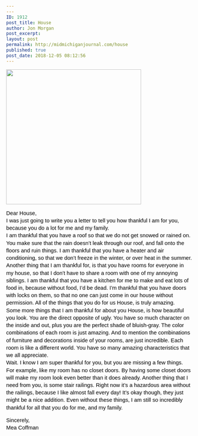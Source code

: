 ```yaml
---
---
ID: 1912
post_title: House
author: Jon Morgan
post_excerpt:
layout: post
permalink: http://midmichiganjournal.com/house
published: true
post_date: 2018-12-05 08:12:56
---
```

<p dir="ltr"><a href="http://midmichiganjournal.com/mid-michigan-journal-launches-30-days-of-thanksgiving-writing-challenge/null-20" rel="attachment wp-att-1601"><img class="alignnone size-medium wp-image-1601" src="http://midmichiganjournal.com/wp-content/uploads/2018/10/null-2-365x365.png" alt="" width="365" height="365"></a></p>
<p dir="ltr" style="line-height: 1.38; margin-top: 0pt; margin-bottom: 0pt;"><span style="font-size: 11pt; font-family: Arial; color: #000000; background-color: transparent; vertical-align: baseline;">Dear House,</span></p>
<p dir="ltr" style="line-height: 1.38; margin-top: 0pt; margin-bottom: 0pt;"><span style="font-size: 11pt; font-family: Arial; color: #000000; background-color: transparent; vertical-align: baseline;">I was just going to write you a letter to tell you how thankful I am for you, because you do a lot for me and my family.</span></p>
<p dir="ltr" style="line-height: 1.38; margin-top: 0pt; margin-bottom: 0pt;"><span style="font-size: 11pt; font-family: Arial; color: #000000; background-color: transparent; vertical-align: baseline;">I am thankful that you have a roof so that we do not get snowed or rained on. You make sure that the rain doesn’t leak through our roof, and fall onto the floors and ruin things. I am thankful that you have a heater and air conditioning, so that we don’t freeze in the winter, or over heat in the summer. Another thing that I am thankful for, is that you have rooms for everyone in my house, so that I don’t have to share a room with one of my annoying siblings. I am thankful that you have a kitchen for me to make and eat lots of food in, because without food, I’d be dead. I’m thankful that you have doors with locks on them, so that no one can just come in our house without permission. All of the things that you do for us House, is truly amazing. </span></p>
<p dir="ltr" style="line-height: 1.38; margin-top: 0pt; margin-bottom: 0pt;"><span style="font-size: 11pt; font-family: Arial; color: #000000; background-color: transparent; vertical-align: baseline;">Some more things that I am thankful for about you House, is how beautiful you look. You are the direct opposite of ugly. You have so much character on the inside and out, plus you are the perfect shade of bluish-gray. The color combinations of each room is just amazing. And to mention the combinations of furniture and decorations inside of your rooms, are just incredible. Each room is like a different world. You have so many amazing characteristics that we all appreciate. </span></p>
<p dir="ltr" style="line-height: 1.38; margin-top: 0pt; margin-bottom: 0pt;"><span style="font-size: 11pt; font-family: Arial; color: #000000; background-color: transparent; vertical-align: baseline;">Wait. I know I am super thankful for you, but you are missing a few things. For example, like my room has no closet doors. By having some closet doors will make my room look even better than it does already. Another thing that I need from you, is some stair railings. Right now it’s a hazardous area without the railings, because I like almost fall every day! It’s okay though, they just might be a nice addition. Even without these things, I am still so incredibly thankful for all that you do for me, and my family. </span></p>
<p dir="ltr"></p>
<p dir="ltr" style="line-height: 1.38; margin-top: 0pt; margin-bottom: 0pt;"><span style="font-size: 11pt; font-family: Arial; color: #000000; background-color: transparent; vertical-align: baseline;">Sincerely, </span></p>
<p dir="ltr" style="line-height: 1.38; margin-top: 0pt; margin-bottom: 0pt;"><span style="font-size: 11pt; font-family: Arial; color: #000000; background-color: transparent; vertical-align: baseline;">Mea Coffman</span></p>
<p dir="ltr" style="line-height: 1.38; margin-top: 0pt; margin-bottom: 0pt;"></p>